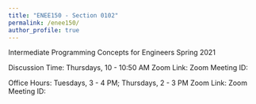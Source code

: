 ```yaml
---
title: "ENEE150 - Section 0102"
permalink: /enee150/
author_profile: true
---
```

Intermediate Programming Concepts for Engineers
Spring 2021

Discussion Time: Thursdays, 10 - 10:50 AM
Zoom Link:
Zoom Meeting ID:

Office Hours: Tuesdays, 3 - 4 PM; Thursdays, 2 - 3 PM
Zoom Link:
Zoom Meeting ID:
